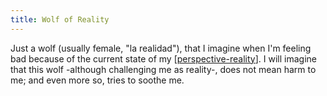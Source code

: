 ```yaml
---
title: Wolf of Reality
---
```


Just a wolf (usually female, "la realidad"), that I imagine when I'm feeling bad because of the current state of my [[perspective-reality]]. I will imagine that this wolf -although challenging me as reality-, does not mean harm to me; and even more so, tries to soothe me.








[//begin]: # "Autogenerated link references for markdown compatibility"
[perspective-reality]: ./../bubbles/perspective-reality "perspective-reality"
[//end]: # "Autogenerated link references"